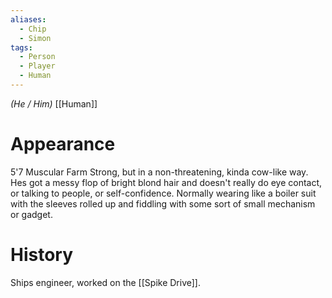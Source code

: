 ```yaml
---
aliases:
  - Chip
  - Simon
tags:
  - Person
  - Player
  - Human
---
```

*(He / Him)* [[Human]]
# Appearance

5'7 Muscular Farm Strong, but in a non-threatening, kinda cow-like way. Hes got a messy flop of bright blond hair and doesn't really do eye contact, or talking to people, or self-confidence. Normally wearing like a boiler suit with the sleeves rolled up and fiddling with some sort of small mechanism or gadget.

# History

Ships engineer, worked on the [[Spike Drive]]. 